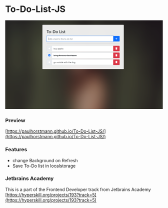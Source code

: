 # To-Do-List-JS
![Screenshot](https://github.com/paulhorstmann/To-Do-List-JS/blob/main/screenshot.png?raw=true)
### Preview
[https://paulhorstmann.github.io/To-Do-List-JS/](https://paulhorstmann.github.io/To-Do-List-JS/)
### Features
- change Background on Refresh
- Save To-Do list in localstorage

### Jetbrains Academy

This is a part of the Frontend Developer track from Jetbrains Academy
[https://hyperskill.org/projects/193?track=5](https://hyperskill.org/projects/193?track=5)
